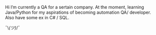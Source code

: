 Hi
I’m currently a QA for a sertain company.
At the moment, learning Java/Python for my aspirations of becoming automation QA/ developer.
Also have some ex in C# / SQL.

¯\\_(ツ)_/¯
